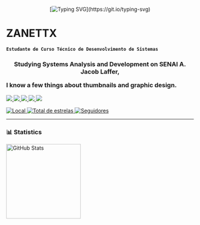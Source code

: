 <p align="center"
 
[![Typing SVG](https://readme-typing-svg.herokuapp.com?font=Monaco&weight=300&size=40&duration=4000&pause=1000&color=8828F7&width=500&height=70&lines=Welcome+to+my+profile!)](https://git.io/typing-svg)
 
<h1> ZANETTX </h1>



**`Estudante de Curso Técnico de Desenvolvimento de Sistemas`** 

<h3>

<p align="center"
 
Studying Systems Analysis and Development on SENAI A. Jacob Laffer,

I know a few things about thumbnails and graphic design. 

 </h3>


 <a href="https://www.instagram.com/z4nettx" target="_blank"><img src="https://img.shields.io/badge/Instagram-E4405F?style=for-the-badge&logo=instagram&logoColor=white" target="_blank"> </a> 
 <a href="https://www.behance.net/zanettiduduxxd" target="_blank"><img src="https://img.shields.io/badge/-Behance-blue?style=for-the-badge&logo=behance&logoColor=white" target="_blank"> </a>
 <a href="https://www.twitter.com/zanettx_" target="_blank"><img src="https://img.shields.io/badge/Twitter-1DA1F2?style=for-the-badge&logo=twitter&logoColor=white" target="_blank"> </a> 
 <a href="mailto:eduardo.zanetti3006@gmail.com" target="_blank"><img src="https://img.shields.io/badge/Gmail-D14836?style=for-the-badge&logo=gmail&logoColor=white" target="_blank"> </a>
 <a href="https://www.discord.com/users/533714947579052045" target="_blank"><img src="https://img.shields.io/badge/Discord-7289DA?style=for-the-badge&logo=discord&logoColor=white" target="_blank"> </a>
<p align="left">
    <a href="">
        <img 
            alt="Local" 
            title="Localização" 
            src="https://custom-icon-badges.demolab.com/badge/São Paulo-BR-blue?style=for-the-badge&logo=location&logoColor=white"
        />
    </a> 
    <a href="https://github.com/Z4nettx?tab=repositories&sort=stargazers">
        <img 
            alt="Total de estrelas" 
            title="Total de estrelas GitHub" 
            src="https://custom-icon-badges.demolab.com/github/stars/Z4nettx?color=55960c&style=for-the-badge&labelColor=488207&logo=star&label=estrelas"
        />
    </a>
    <a href="https://github.com/Z4nettx?tab=followers">
        <img 
            alt="Seguidores" 
            title="Me siga no GitHub" 
            src="https://custom-icon-badges.demolab.com/github/followers/Z4nettx?color=236ad3&labelColor=1155ba&style=for-the-badge&logo=github&label=Seguidores&logoColor=white"
        />
    </a>
</p>


---

### 📊 Statistics

<p>
<img 
      align="left" 
      alt="GitHub Stats" 
      height="200" 
      src="https://github-readme-stats.vercel.app/api/top-langs/?username=Z4nettx&theme=tokyonight&layout=compact&custom_title=Languages&langs_count=9"/>
</p>


